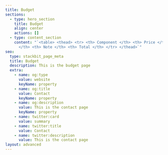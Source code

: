 ```yaml
---
title: Budget
sections:
  - type: hero_section
    title: Budget
    align: center
    actions: []
  - type: content_section
    content: "`<table> <thead> <tr> <th> Component </th> <th> Price </th> <th> Count
      </th> <th> Note </th> <th> Total </th> </tr> </thead>`"
seo:
  type: stackbit_page_meta
  title: Budget
  description: This is the budget page
  extra:
    - name: og:type
      value: website
      keyName: property
    - name: og:title
      value: Contact
      keyName: property
    - name: og:description
      value: This is the contact page
      keyName: property
    - name: twitter:card
      value: summary
    - name: twitter:title
      value: Contact
    - name: twitter:description
      value: This is the contact page
layout: advanced
---
```

